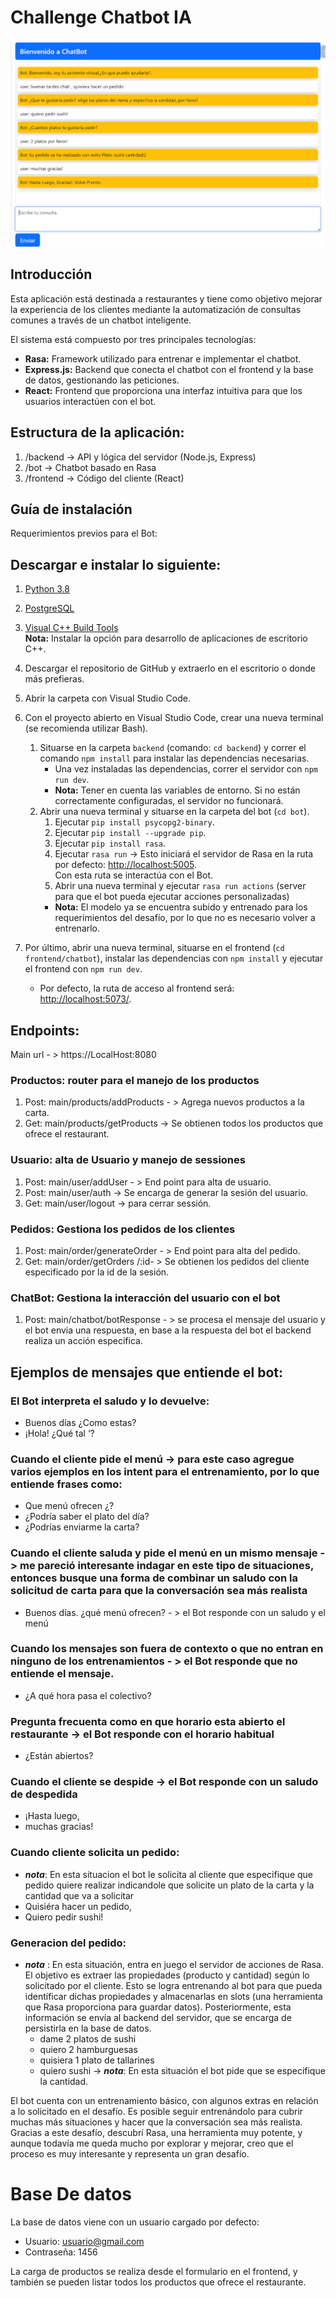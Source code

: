 # Challenge Chatbot IA

![Texto Alternativo](./images/example.png)

## Introducción

Esta aplicación está destinada a restaurantes y tiene como objetivo mejorar la experiencia de los clientes mediante la automatización de consultas comunes a través de un chatbot inteligente.

El sistema está compuesto por tres principales tecnologías:

- **Rasa:** Framework utilizado para entrenar e implementar el chatbot.
- **Express.js:** Backend que conecta el chatbot con el frontend y la base de datos, gestionando las peticiones.
- **React:** Frontend que proporciona una interfaz intuitiva para que los usuarios interactúen con el bot.

## Estructura de la aplicación:

1. /backend -> API y lógica del servidor (Node.js, Express) 
2. /bot -> Chatbot basado en Rasa
3. /frontend -> Código del cliente (React) 


## Guía de instalación

Requerimientos previos para el Bot: 

## Descargar e instalar lo siguiente: 

1. [Python 3.8](https://www.python.org/ftp/python/3.8.0)
2. [PostgreSQL](https://www.postgresql.org/download/)
3. [Visual C++ Build Tools](https://visualstudio.microsoft.com/es/visual-cpp-build-tools/)  
   **Nota:** Instalar la opción para desarrollo de aplicaciones de escritorio C++.
   

1. Descargar el repositorio de GitHub y extraerlo en el escritorio o donde más prefieras.
2. Abrir la carpeta con Visual Studio Code.
3. Con el proyecto abierto en Visual Studio Code, crear una nueva terminal (se recomienda utilizar Bash).
   1. Situarse en la carpeta `backend` (comando: `cd backend`) y correr el comando `npm install` para instalar las dependencias necesarias.  
      - Una vez instaladas las dependencias, correr el servidor con `npm run dev`.  
      - **Nota:** Tener en cuenta las variables de entorno. Si no están correctamente configuradas, el servidor no funcionará.
   2. Abrir una nueva terminal y situarse en la carpeta del bot (`cd bot`).
      1. Ejecutar `pip install psycopg2-binary`.  
      2. Ejecutar `pip install --upgrade pip`.  
      3. Ejecutar `pip install rasa`.  
      4. Ejecutar `rasa run` -> Esto iniciará el servidor de Rasa en la ruta por defecto: [http://localhost:5005](http://localhost:5005).  
         Con esta ruta se interactúa con el Bot.
      5. Abrir una nueva terminal y ejecutar `rasa run actions` (server para que el bot pueda ejecutar acciones personalizadas)
      - **Nota:** El modelo ya se encuentra subido y entrenado para los requerimientos del desafío, por lo que no es necesario volver a entrenarlo.
4. Por último, abrir una nueva terminal, situarse en el frontend (`cd frontend/chatbot`), instalar las dependencias con `npm install` y ejecutar el frontend con `npm run dev`.  
   - Por defecto, la ruta de acceso al frontend será: [http://localhost:5073/](http://localhost:5073/).

## Endpoints:

Main url - > https://LocalHost:8080

### Productos: router para el manejo de los productos 
 1. Post: main/products/addProducts - >   Agrega nuevos productos a la carta.
 2. Get: main/products/getProducts -> Se obtienen todos los productos que ofrece el restaurant.
### Usuario: alta de Usuario y manejo de sessiones
 1. Post: main/user/addUser - >   End point para alta de usuario.
 2. Post: main/user/auth ->  Se encarga de generar la sesión del usuario.
 3. Get: main/user/logout -> para cerrar sessión.
### Pedidos: Gestiona los pedidos de los clientes
 1. Post: main/order/generateOrder - >   End point para alta del pedido.
 2. Get: main/order/getOrders /:id- >   Se obtienen los pedidos  del cliente especificado por la id de la sesión.
### ChatBot: Gestiona la interacción del usuario con el bot
 1. Post: main/chatbot/botResponse - >   se procesa el mensaje del usuario y el bot envia una respuesta, en base a la respuesta del bot el backend realiza un acción especifica.

## Ejemplos de mensajes que entiende el bot:

### El  Bot interpreta el saludo y lo devuelve:
- Buenos días ¿Como estas? 
- ¡Hola! ¿Qué tal ‘? 
### Cuando el cliente pide el menú -> para este caso agregue varios ejemplos en los intent para el entrenamiento, por lo que entiende frases como: 
- Que menú ofrecen ¿?
- ¿Podría saber el plato del día?
- ¿Podrías enviarme la carta?
### Cuando el cliente saluda y pide el menú en un mismo mensaje -> me pareció interesante indagar en este tipo de situaciones, entonces busque una forma de combinar un saludo con la solicitud de carta para que la conversación sea más realista
- Buenos días. ¿qué menú ofrecen? - > el Bot responde con un saludo y el menú
### Cuando los mensajes son fuera de contexto o que no entran en ninguno de los entrenamientos - > el Bot responde que no entiende el mensaje.
- ¿A qué hora pasa el colectivo?
### Pregunta frecuenta como en que horario esta abierto el restaurante -> el Bot responde con el horario habitual 
- ¿Están abiertos?
### Cuando el cliente se despide ->   el Bot responde con un saludo de despedida
- ¡Hasta luego,
- muchas gracias!
### Cuando cliente solicita un pedido: 
- ***nota***: En esta situacion el bot le solicita al cliente que especifique que pedido quiere realizar indicandole que solicite un plato de la carta  y la cantidad que va a solicitar 
- Quisiéra hacer un pedido,
- Quiero pedir sushi!
### Generacion del pedido: 
- ***nota*** : En esta situación, entra en juego el servidor de acciones de Rasa. El objetivo es extraer las propiedades (producto y cantidad) según lo solicitado por el cliente. Esto se logra entrenando al bot para que pueda identificar dichas propiedades y almacenarlas en slots (una herramienta que Rasa proporciona para guardar datos). Posteriormente, esta información se envía al backend del servidor, que se encarga de persistirla en la base de datos.
  - dame 2 platos de sushi
  - quiero 2 hamburguesas
  - quisiera 1 plato de tallarines
  - quiero sushi -> ***nota***: En esta situación el bot pide que se especifique la cantidad.
  
  
El bot cuenta con un entrenamiento básico, con algunos extras en relación a lo solicitado en el desafío.
Es posible seguir entrenándolo para cubrir muchas más situaciones y hacer que la conversación sea más realista.
Gracias a este desafío, descubrí Rasa, una herramienta muy potente, y aunque todavía me queda mucho por explorar y mejorar, creo que el proceso es muy interesante y representa un gran desafío.

# Base De datos 

La base de datos viene con un usuario cargado por defecto:
- Usuario: usuario@gmail.com
- Contraseña: 1456

La carga de productos se realiza desde el formulario en el frontend, y también se pueden listar todos los productos que ofrece el restaurante.
